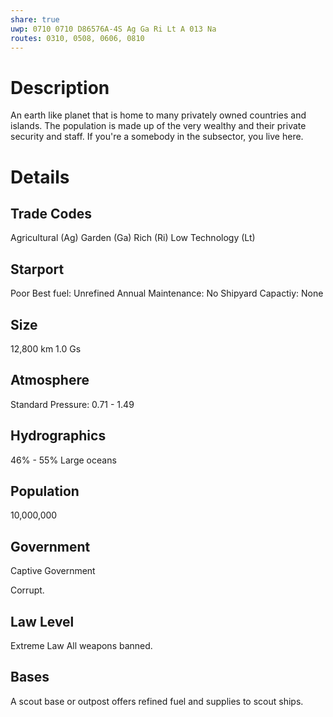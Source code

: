 ```yaml
---
share: true
uwp: 0710 0710 D86576A-4S Ag Ga Ri Lt A 013 Na
routes: 0310, 0508, 0606, 0810
---
```


# Description
An earth like planet that is home to many privately owned countries and islands. The population is made up of the very wealthy and their private security and staff. If you're a somebody in the subsector, you live here.

# Details
## Trade Codes
Agricultural (Ag)
Garden (Ga)
Rich (Ri)
Low Technology (Lt)

## Starport
Poor
Best fuel: Unrefined
Annual Maintenance: No
Shipyard Capactiy: None

## Size
12,800 km
1.0 Gs

## Atmosphere
Standard
Pressure: 0.71 - 1.49

## Hydrographics
46% - 55% Large oceans

## Population
10,000,000

## Government
Captive Government

Corrupt.

## Law Level
Extreme Law
All weapons banned.

## Bases
A scout base or outpost offers refined fuel and supplies to scout ships.
